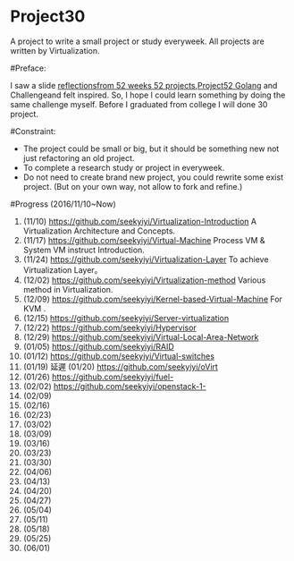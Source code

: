 # Project30
A project to write a small project or study everyweek. All projects are written by Virtualization.

#Preface:

I saw a slide [reflectionsfrom 52 weeks 52 projects](https://speakerdeck.com/jeffersonlam/reflections-from-52-weeks-52-projects),[Project52 Golang](https://github.com/kkdai/project52) and Challengeand felt inspired. So, I hope I could learn something by doing the same challenge myself. Before I graduated from college I will done 30 project.

#Constraint:
* The project could be small or big, but it should be something new not just refactoring an old project.
* To complete a research study or project in everyweek.
* Do not need to create brand new project, you could rewrite some exist project. (But on your own way, not allow to fork and refine.)


#Progress (2016/11/10~Now)
1. (11/10) https://github.com/seekyiyi/Virtualization-Introduction A Virtualization Architecture and Concepts.
2. (11/17) https://github.com/seekyiyi/Virtual-Machine Process VM & System VM instruct Introduction.
3. (11/24) https://github.com/seekyiyi/Virtualization-Layer To achieve Virtualization Layer。
4. (12/02) https://github.com/seekyiyi/Virtualization-method Various method in Virtualization.
5. (12/09) https://github.com/seekyiyi/Kernel-based-Virtual-Machine For KVM . 
6. (12/15) https://github.com/seekyiyi/Server-virtualization 
7. (12/22) https://github.com/seekyiyi/Hypervisor
8. (12/29) https://github.com/seekyiyi/Virtual-Local-Area-Network
9. (01/05) https://github.com/seekyiyi/RAID
10. (01/12) https://github.com/seekyiyi/Virtual-switches
11. (01/19) 延遲 (01/20) https://github.com/seekyiyi/oVirt
12. (01/26) https://github.com/seekyiyi/fuel-
13. (02/02) https://github.com/seekyiyi/openstack-1-
14. (02/09)
15. (02/16)
16. (02/23)
17. (03/02)
18. (03/09)
19. (03/16)
20. (03/23)
21. (03/30)
22. (04/06)
23. (04/13)
24. (04/20)
25. (04/27)
26. (05/04)
27. (05/11)
28. (05/18)
29. (05/25)
30. (06/01)
